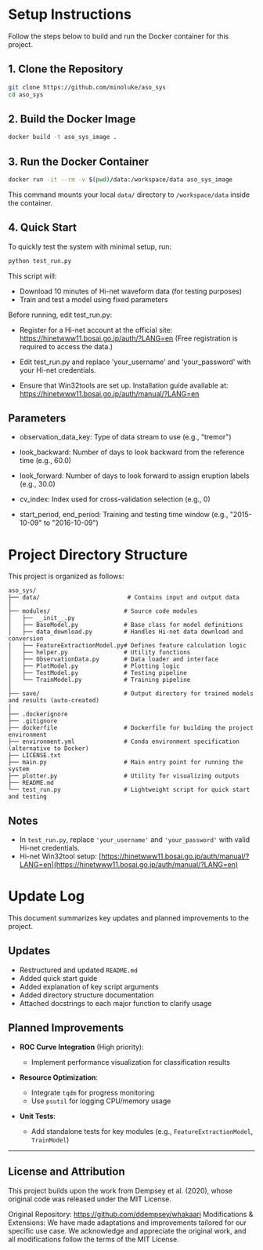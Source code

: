 # Setup Instructions

Follow the steps below to build and run the Docker container for this project.

## 1. Clone the Repository

```bash
git clone https://github.com/minoluke/aso_sys
cd aso_sys
```

## 2. Build the Docker Image

```bash
docker build -t aso_sys_image .
```

## 3. Run the Docker Container

```bash
docker run -it --rm -v $(pwd)/data:/workspace/data aso_sys_image
```

This command mounts your local `data/` directory to `/workspace/data` inside the container.

## 4. Quick Start

To quickly test the system with minimal setup, run:

```bash
python test_run.py
```

This script will:

- Download 10 minutes of Hi-net waveform data (for testing purposes)
- Train and test a model using fixed parameters

Before running, edit test_run.py:

- Register for a Hi-net account at the official site:
  https://hinetwww11.bosai.go.jp/auth/?LANG=en
  (Free registration is required to access the data.)
- Edit test_run.py and replace 'your_username' and 'your_password' with your Hi-net credentials.

- Ensure that Win32tools are set up. Installation guide available at:
  https://hinetwww11.bosai.go.jp/auth/manual/?LANG=en

## Parameters

- observation_data_key: Type of data stream to use (e.g., "tremor")

- look_backward: Number of days to look backward from the reference time (e.g., 60.0)

- look_forward: Number of days to look forward to assign eruption labels (e.g., 30.0)

- cv_index: Index used for cross-validation selection (e.g., 0)

- start_period, end_period: Training and testing time window (e.g., "2015-10-09" to "2016-10-09")

# Project Directory Structure

This project is organized as follows:

```
aso_sys/
├── data/                         # Contains input and output data
│
├── modules/                     # Source code modules
│   ├── __init__.py
│   ├── BaseModel.py             # Base class for model definitions
│   ├── data_download.py         # Handles Hi-net data download and conversion
│   ├── FeatureExtractionModel.py# Defines feature calculation logic
│   ├── helper.py                # Utility functions
│   ├── ObservationData.py       # Data loader and interface
│   ├── PlotModel.py             # Plotting logic
│   ├── TestModel.py             # Testing pipeline
│   └── TrainModel.py            # Training pipeline
│
├── save/                        # Output directory for trained models and results (auto-created)
│
├── .dockerignore
├── .gitignore
├── dockerfile                   # Dockerfile for building the project environment
├── environment.yml              # Conda environment specification (alternative to Docker)
├── LICENSE.txt
├── main.py                      # Main entry point for running the system
├── plotter.py                   # Utility for visualizing outputs
├── README.md
└── test_run.py                  # Lightweight script for quick start and testing
```

## Notes

- In `test_run.py`, replace `'your_username'` and `'your_password'` with valid Hi-net credentials.
- Hi-net Win32tool setup: [https://hinetwww11.bosai.go.jp/auth/manual/?LANG=en](https://hinetwww11.bosai.go.jp/auth/manual/?LANG=en)

# Update Log

This document summarizes key updates and planned improvements to the project.

## Updates

- Restructured and updated `README.md`
- Added quick start guide
- Added explanation of key script arguments
- Added directory structure documentation
- Attached docstrings to each major function to clarify usage

## Planned Improvements

- **ROC Curve Integration** (High priority):

  - Implement performance visualization for classification results

- **Resource Optimization**:

  - Integrate `tqdm` for progress monitoring
  - Use `psutil` for logging CPU/memory usage

- **Unit Tests**:

  - Add standalone tests for key modules (e.g., `FeatureExtractionModel`, `TrainModel`)

---

## License and Attribution

This project builds upon the work from Dempsey et al. (2020), whose original code was released under the MIT License.

Original Repository: https://github.com/ddempsey/whakaari
Modifications & Extensions: We have made adaptations and improvements tailored for our specific use case.
We acknowledge and appreciate the original work, and all modifications follow the terms of the MIT License.
